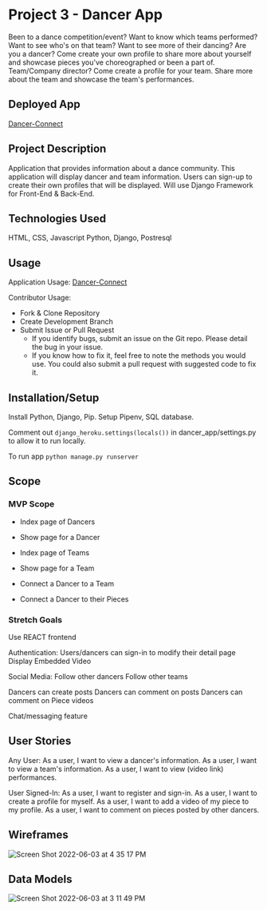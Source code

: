 # Project 3 - Dancer App
Been to a dance competition/event? Want to know which teams performed? Want to see who's on that team? Want to see more of their dancing?
Are you a dancer? Come create your own profile to share more about yourself and showcase pieces you've choreographed or been a part of.
Team/Company director? Come create a profile for your team. Share more about the team and showcase the team's performances.

## Deployed App
[Dancer-Connect](https://dancer-connect.herokuapp.com/)

## Project Description
Application that provides information about a dance community. This application will display dancer and team information. Users can sign-up to create their own profiles that will be displayed.
Will use Django Framework for Front-End & Back-End.

## Technologies Used
HTML, CSS, Javascript
Python, Django, Postresql

## Usage
Application Usage: [Dancer-Connect](https://dancer-connect.herokuapp.com/)

Contributor Usage:
- Fork & Clone Repository
- Create Development Branch
- Submit Issue or Pull Request
  - If you identify bugs, submit an issue on the Git repo. Please detail the bug in your issue.
  - If you know how to fix it, feel free to note the methods you would use. You could also submit a pull request with suggested code to fix it.

## Installation/Setup
Install Python, Django, Pip. Setup Pipenv, SQL database.

Comment out `django_heroku.settings(locals())` in dancer_app/settings.py to allow it to run locally.

To run app `python manage.py runserver`


## Scope
### MVP Scope
- Index page of Dancers
- Show page for a Dancer

- Index page of Teams
- Show page for a Team

- Connect a Dancer to a Team
- Connect a Dancer to their Pieces

### Stretch Goals
Use REACT frontend

Authentication: Users/dancers can sign-in to modify their detail page
Display Embedded Video

Social Media:
Follow other dancers
Follow other teams

Dancers can create posts
Dancers can comment on posts
Dancers can comment on Piece videos

Chat/messaging feature

## User Stories
Any User:
As a user, I want to view a dancer's information.
As a user, I want to view a team's information.
As a user, I want to view (video link) performances.

User Signed-In:
As a user, I want to register and sign-in.
As a user, I want to create a profile for myself.
As a user, I want to add a video of my piece to my profile.
As a user, I want to comment on pieces posted by other dancers.

## Wireframes
![Screen Shot 2022-06-03 at 4 35 17 PM](https://user-images.githubusercontent.com/101363667/171948451-f53dd9ec-d372-46bc-944e-36b78d83542a.png)


## Data Models
![Screen Shot 2022-06-03 at 3 11 49 PM](https://user-images.githubusercontent.com/101363667/171938835-6b76c602-35bc-494a-baf6-3d815138760d.png)
